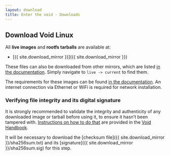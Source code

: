 ```yaml
---
layout: download
title: Enter the void - Downloads
---
```

## Download Void Linux

All **live images** and **rootfs tarballs** are available at:

- [{{ site.download_mirror }}]({{ site.download_mirror }})

These files can also be downloaded from other mirrors, which are listed [in the documentation](https://docs.voidlinux.org/xbps/repositories/mirrors/index.html).
Simply navigate to `live -> current` to find them.

The requirements for these images can be found [in the documentation](https://docs.voidlinux.org/installation/index.html#base-system-requirements).
An internet connection via Ethernet or WiFi is required for network installation.

### Verifying file integrity and its digital signature

It is strongly recommended to validate the integrity and authenticity of any
downloaded image or tarball before using it, to ensure it hasn’t been tampered
with. [Instructions on how to do
that](https://docs.voidlinux.org/installation/index.html#verifying-images)
are provided in the [Void Handbook](https://docs.voidlinux.org/).

It will be necessary to download the [checksum file]({{ site.download_mirror }}/sha256sum.txt)
and its [signature]({{ site.download_mirror }}/sha256sum.sig) for this step.
